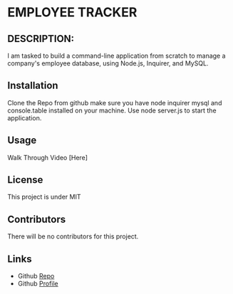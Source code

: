 # EMPLOYEE TRACKER

## DESCRIPTION:
I am tasked to build a command-line application from scratch to manage a company's employee database, using Node.js, Inquirer, and MySQL.

## Installation
Clone the Repo from github make sure you have node inquirer mysql and console.table installed on your machine. Use node server.js to start the application. 

## Usage 
Walk Through Video [Here]

## License 
This project is under MIT

## Contributors
There will be no contributors for this project.

## Links
* Github [Repo](https://github.com/sentuhxd/tracking-my-employees)
* Github [Profile](https://github.com/sentuhxd)
